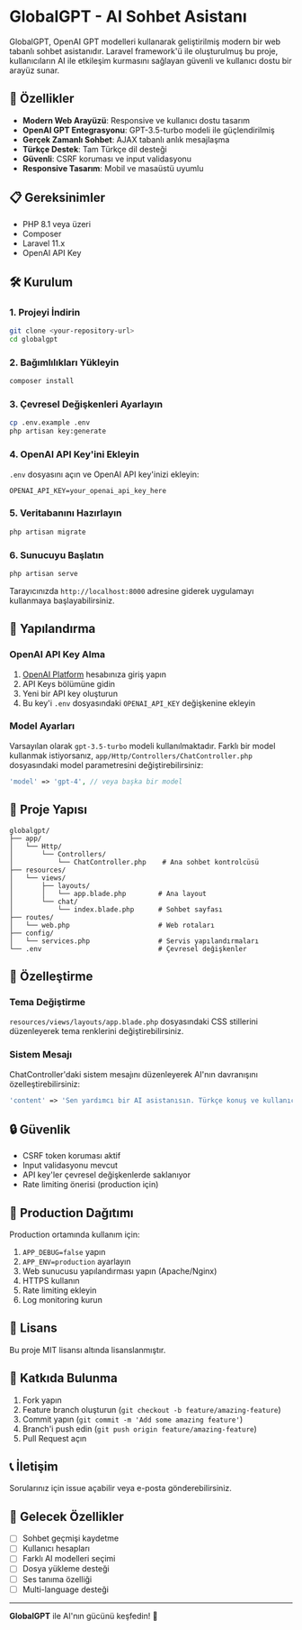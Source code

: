 # GlobalGPT - AI Sohbet Asistanı

GlobalGPT, OpenAI GPT modelleri kullanarak geliştirilmiş modern bir web tabanlı sohbet asistanıdır. Laravel framework'ü ile oluşturulmuş bu proje, kullanıcıların AI ile etkileşim kurmasını sağlayan güvenli ve kullanıcı dostu bir arayüz sunar.

## 🚀 Özellikler

- **Modern Web Arayüzü**: Responsive ve kullanıcı dostu tasarım
- **OpenAI GPT Entegrasyonu**: GPT-3.5-turbo modeli ile güçlendirilmiş
- **Gerçek Zamanlı Sohbet**: AJAX tabanlı anlık mesajlaşma
- **Türkçe Destek**: Tam Türkçe dil desteği
- **Güvenli**: CSRF koruması ve input validasyonu
- **Responsive Tasarım**: Mobil ve masaüstü uyumlu

## 📋 Gereksinimler

- PHP 8.1 veya üzeri
- Composer
- Laravel 11.x
- OpenAI API Key

## 🛠️ Kurulum

### 1. Projeyi İndirin
```bash
git clone <your-repository-url>
cd globalgpt
```

### 2. Bağımlılıkları Yükleyin
```bash
composer install
```

### 3. Çevresel Değişkenleri Ayarlayın
```bash
cp .env.example .env
php artisan key:generate
```

### 4. OpenAI API Key'ini Ekleyin
`.env` dosyasını açın ve OpenAI API key'inizi ekleyin:
```env
OPENAI_API_KEY=your_openai_api_key_here
```

### 5. Veritabanını Hazırlayın
```bash
php artisan migrate
```

### 6. Sunucuyu Başlatın
```bash
php artisan serve
```

Tarayıcınızda `http://localhost:8000` adresine giderek uygulamayı kullanmaya başlayabilirsiniz.

## 🔧 Yapılandırma

### OpenAI API Key Alma

1. [OpenAI Platform](https://platform.openai.com/) hesabınıza giriş yapın
2. API Keys bölümüne gidin
3. Yeni bir API key oluşturun
4. Bu key'i `.env` dosyasındaki `OPENAI_API_KEY` değişkenine ekleyin

### Model Ayarları

Varsayılan olarak `gpt-3.5-turbo` modeli kullanılmaktadır. Farklı bir model kullanmak istiyorsanız, `app/Http/Controllers/ChatController.php` dosyasındaki model parametresini değiştirebilirsiniz:

```php
'model' => 'gpt-4', // veya başka bir model
```

## 📁 Proje Yapısı

```
globalgpt/
├── app/
│   └── Http/
│       └── Controllers/
│           └── ChatController.php    # Ana sohbet kontrolcüsü
├── resources/
│   └── views/
│       ├── layouts/
│       │   └── app.blade.php        # Ana layout
│       └── chat/
│           └── index.blade.php      # Sohbet sayfası
├── routes/
│   └── web.php                      # Web rotaları
├── config/
│   └── services.php                 # Servis yapılandırmaları
└── .env                             # Çevresel değişkenler
```

## 🎨 Özelleştirme

### Tema Değiştirme
`resources/views/layouts/app.blade.php` dosyasındaki CSS stillerini düzenleyerek tema renklerini değiştirebilirsiniz.

### Sistem Mesajı
ChatController'daki sistem mesajını düzenleyerek AI'nın davranışını özelleştirebilirsiniz:

```php
'content' => 'Sen yardımcı bir AI asistanısın. Türkçe konuş ve kullanıcılara yardımcı ol.'
```

## 🔒 Güvenlik

- CSRF token koruması aktif
- Input validasyonu mevcut
- API key'ler çevresel değişkenlerde saklanıyor
- Rate limiting önerisi (production için)

## 🚀 Production Dağıtımı

Production ortamında kullanım için:

1. `APP_DEBUG=false` yapın
2. `APP_ENV=production` ayarlayın
3. Web sunucusu yapılandırması yapın (Apache/Nginx)
4. HTTPS kullanın
5. Rate limiting ekleyin
6. Log monitoring kurun

## 📝 Lisans

Bu proje MIT lisansı altında lisanslanmıştır.

## 🤝 Katkıda Bulunma

1. Fork yapın
2. Feature branch oluşturun (`git checkout -b feature/amazing-feature`)
3. Commit yapın (`git commit -m 'Add some amazing feature'`)
4. Branch'i push edin (`git push origin feature/amazing-feature`)
5. Pull Request açın

## 📞 İletişim

Sorularınız için issue açabilir veya e-posta gönderebilirsiniz.

## 🎯 Gelecek Özellikler

- [ ] Sohbet geçmişi kaydetme
- [ ] Kullanıcı hesapları
- [ ] Farklı AI modelleri seçimi
- [ ] Dosya yükleme desteği
- [ ] Ses tanıma özelliği
- [ ] Multi-language desteği

---

**GlobalGPT** ile AI'nın gücünü keşfedin! 🚀
